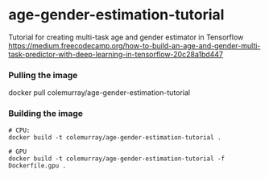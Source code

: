 # age-gender-estimation-tutorial
Tutorial for creating multi-task age and gender estimator in Tensorflow
https://medium.freecodecamp.org/how-to-build-an-age-and-gender-multi-task-predictor-with-deep-learning-in-tensorflow-20c28a1bd447


### Pulling the image
docker pull colemurray/age-gender-estimation-tutorial 

### Building the image
```
# CPU:
docker build -t colemurray/age-gender-estimation-tutorial .

# GPU
docker build -t colemurray/age-gender-estimation-tutorial -f Dockerfile.gpu .
```
##### 
